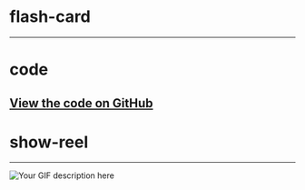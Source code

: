 # flash-card
---

# code
[View the code on GitHub](../flash-card-project-start/main_mai_class_build.py)
---

# show-reel
---

![Your GIF description here](day31.gif)

